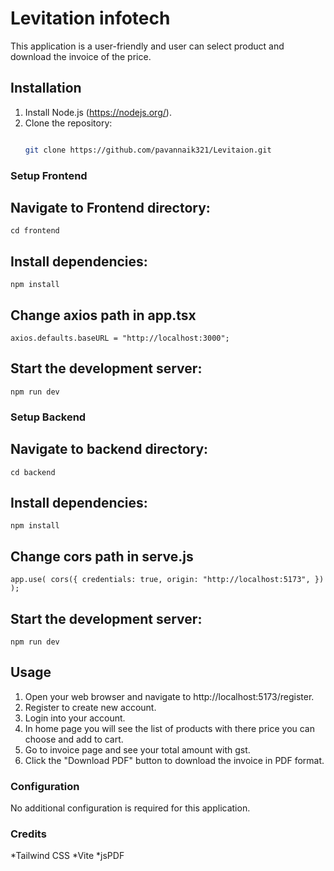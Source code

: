 # Levitation infotech

This application is a user-friendly and user can select product and download the invoice of the price.

## Installation

1. Install Node.js (https://nodejs.org/).
2. Clone the repository:
   ```bash
   
   git clone https://github.com/pavannaik321/Levitaion.git

### Setup Frontend

##  Navigate to Frontend directory:
   `cd frontend`
   
## Install dependencies:
   `npm install`

## Change axios path in app.tsx
   `axios.defaults.baseURL = "http://localhost:3000";`
   
## Start the development server:
   `npm run dev`

### Setup Backend

##  Navigate to backend directory:
   `cd backend`
   
## Install dependencies:
   `npm install`

## Change cors path in serve.js
   `app.use(
  cors({
    credentials: true,
    origin: "http://localhost:5173",
  })
);
`
   
## Start the development server:
   `npm run dev`


## Usage
1. Open your web browser and navigate to http://localhost:5173/register.
2. Register to create new account.
3. Login into your account.
4. In home page you will see the list of products with there price you can choose and add to cart.
5. Go to invoice page and see your total amount with gst.
6. Click the "Download PDF" button to download the invoice in PDF format.

### Configuration
No additional configuration is required for this application.

### Credits
*Tailwind CSS
*Vite
*jsPDF
